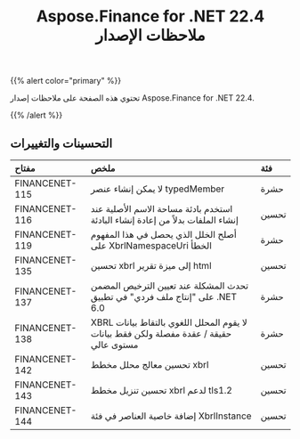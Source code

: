 ﻿---
title: Aspose.Finance for .NET 22.4 ملاحظات الإصدار
type: docs
weight: 50
url: /ar/net/aspose-finance-for-net-22-4-release-notes/
---
{{% alert color="primary" %}}

تحتوي هذه الصفحة على ملاحظات إصدار Aspose.Finance for .NET 22.4.

{{% /alert %}}

## **التحسينات والتغييرات**

|**مفتاح**|**ملخص**|**فئة**|
|:- |:- |:- |
|FINANCENET-115|لا يمكن إنشاء عنصر typedMember|حشرة|
|FINANCENET-116|استخدم بادئة مساحة الاسم الأصلية عند إنشاء الملفات بدلاً من إعادة إنشاء البادئة|تحسين|
|FINANCENET-119|أصلح الخلل الذي يحصل في هذا المفهوم على XbrlNamespaceUri الخطأ|حشرة|
|FINANCENET-135|تحسين xbrl إلى ميزة تقرير html|تحسين|
|FINANCENET-137| تحدث المشكلة عند تعيين الترخيص المضمن على "إنتاج ملف فردي" في تطبيق .NET 6.0|حشرة|
|FINANCENET-138| XBRL لا يقوم المحلل اللغوي بالتقاط بيانات حقيقة / عقدة مفصلة ولكن فقط بيانات مستوى عالي|حشرة|
|FINANCENET-142|تحسين معالج محلل مخطط xbrl|تحسين|
|FINANCENET-143| تحسين تنزيل مخطط xbrl لدعم tls1.2|تحسين|
|FINANCENET-144| إضافة خاصية العناصر في فئة XbrlInstance|تحسين|

